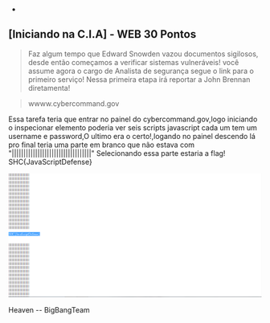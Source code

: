 -
[Iniciando na C.I.A] - WEB 30 Pontos
-

> Faz algum tempo que Edward Snowden vazou documentos sigilosos, desde então começamos a verificar sistemas vulneráveis! você assume agora o cargo de Analista de segurança segue o link para o primeiro serviço! Nessa primeira etapa irá reportar a John Brennan diretamenta!

> wwww.cybercommand.gov

Essa tarefa teria que entrar no painel do cybercommand.gov,logo iniciando o inspecionar elemento poderia ver seis scripts javascript cada um tem um username e password,O ultimo era o certo!,logando no painel descendo lá pro final teria uma parte em branco que não estava com "||||||||||||||||||||||||||||||||||"
Selecionando essa parte estaria a flag!
SHC{JavaScriptDefense}


![img1](hvn.png)

Heaven -- BigBangTeam
